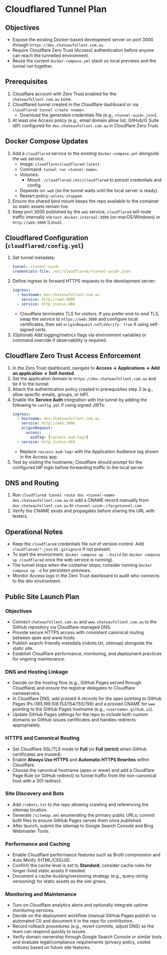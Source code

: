 # Cloudflared Tunnel Plan

## Objectives
- Expose the existing Docker-based development server on port 3000 through `https://dev.chateaufollent.com.au`.
- Require Cloudflare Zero Trust (Access) authentication before anyone can reach the tunnelled environment.
- Reuse the current `docker-compose.yml` stack so local previews and the tunnel run together.

## Prerequisites
1. Cloudflare account with Zero Trust enabled for the `chateaufollent.com.au` zone.
2. Cloudflared tunnel created in the Cloudflare dashboard or via `cloudflared tunnel create <name>`.
   - Download the generated credentials file (e.g., `<tunnel-uuid>.json`).
3. At least one Access policy (e.g., email domain allow list, GitHub/G Suite IdP) configured for `dev.chateaufollent.com.au` in Cloudflare Zero Trust.

## Docker Compose Updates
1. Add a `cloudflared` service to the existing `docker-compose.yml` alongside the `web` service.
   - Image: `cloudflare/cloudflared:latest`.
   - Command: `tunnel run <tunnel-name>`.
   - Volumes:
     - Mount `./cloudflared:/etc/cloudflared` to persist credentials and config.
   - Depends on: `web` (so the tunnel waits until the local server is ready).
   - Restart policy: `unless-stopped`.
2. Ensure the shared bind mount keeps the repo available to the container so static assets remain live.
3. Keep port 3000 published by the `web` service; `cloudflared` will route traffic internally via `host.docker.internal:3000` (on macOS/Windows) or `http://web:3000` (Linux).

## Cloudflared Configuration (`cloudflared/config.yml`)
1. Set tunnel metadata:
   ```yaml
   tunnel: <tunnel-uuid>
   credentials-file: /etc/cloudflared/<tunnel-uuid>.json
   ```
2. Define ingress to forward HTTPS requests to the development server:
   ```yaml
   ingress:
     - hostname: dev.chateaufollent.com.au
       service: http://web:3000
     - service: http_status:404
   ```
   - Cloudflare terminates TLS for visitors. If you prefer end-to-end TLS, swap the service to `https://web:3000` and configure local certificates, then set `originRequest.noTLSVerify: true` if using self-signed certs.
3. (Optional) Add logging/metrics flags via environment variables or command override if observability is required.

## Cloudflare Zero Trust Access Enforcement
1. In the Zero Trust dashboard, navigate to **Access → Applications → Add an application → Self-hosted**.
2. Set the application domain to `https://dev.chateaufollent.com.au` and tie it to the tunnel.
3. Attach the authentication policy created in prerequisites step 3 (e.g., allow specific emails, groups, or IdP).
4. Enable the **Service Auth** integration with the tunnel by adding the following to `config.yml` if using signed JWTs:
   ```yaml
   ingress:
     - hostname: dev.chateaufollent.com.au
       service: http://web:3000
       originRequest:
         access:
           audTag: [<access-aud-tag>]
     - service: http_status:404
   ```
   - Replace `<access-aud-tag>` with the Application Audience tag shown in the Access app.
5. Test by visiting the hostname; Cloudflare should prompt for the configured IdP login before forwarding traffic to the local server.

## DNS and Routing
1. Run `cloudflared tunnel route dns <tunnel-name> dev.chateaufollent.com.au` or add a CNAME record manually from `dev.chateaufollent.com.au` to `<tunnel-uuid>.cfargotunnel.com`.
2. Verify the CNAME exists and propagates before sharing the URL with testers.

## Operational Notes
- Keep the `cloudflared` credentials file out of version control. Add `cloudflared/*.json` to `.gitignore` if not present.
- To start the environment: `docker compose up --build` (or `docker compose up cloudflared` once the web service is running).
- The tunnel stops when the container stops; consider running `docker compose up -d` for persistent previews.
- Monitor Access logs in the Zero Trust dashboard to audit who connects to the dev environment.

## Public Site Launch Plan

### Objectives
- Connect `chateaufollent.com.au` and `www.chateaufollent.com.au` to the GitHub repository via Cloudflare-managed DNS.
- Provide secure HTTPS access with consistent canonical routing between apex and www hosts.
- Publish search-friendly metadata (robots.txt, sitemap) alongside the static site.
- Establish Cloudflare performance, monitoring, and deployment practices for ongoing maintenance.

### DNS and Hosting Linkage
- Decide on the hosting flow (e.g., GitHub Pages served through Cloudflare) and ensure the registrar delegates to Cloudflare nameservers.
- In Cloudflare DNS, add proxied A records for the apex pointing to GitHub Pages IPs (185.199.108.153/154/155/156) and a proxied CNAME for `www` pointing to the GitHub Pages hostname (e.g., `<username>.github.io`).
- Update GitHub Pages settings for the repo to include both custom domains so GitHub issues certificates and handles redirects appropriately.

### HTTPS and Canonical Routing
- Set Cloudflare SSL/TLS mode to **Full** (or **Full (strict)** when GitHub certificates are trusted).
- Enable **Always Use HTTPS** and **Automatic HTTPS Rewrites** within Cloudflare.
- Choose the canonical hostname (apex or www) and add a Cloudflare Page Rule (or GitHub redirect) to funnel traffic from the non-canonical host with a 301 redirect.

### Site Discovery and Bots
- Add `/robots.txt` to the repo allowing crawling and referencing the sitemap location.
- Generate `/sitemap.xml` enumerating the primary public URLs; commit both files to ensure GitHub Pages serves them once published.
- After launch, submit the sitemap to Google Search Console and Bing Webmaster Tools.

### Performance and Caching
- Enable Cloudflare performance features such as Brotli compression and Auto Minify (HTML/CSS/JS).
- Confirm the cache level is set to **Standard**; consider cache rules for longer-lived static assets if needed.
- Document a cache-busting/versioning strategy (e.g., query-string versioning) for static assets as the site grows.

### Monitoring and Maintenance
- Turn on Cloudflare analytics alerts and optionally integrate uptime monitoring services.
- Decide on the deployment workflow (manual GitHub Pages publish vs. automated CI) and document it in the repo for contributors.
- Record rollback procedures (e.g., revert commits, adjust DNS) so the team can respond quickly to issues.
- Verify domain ownership through Google Search Console or similar tools and evaluate legal/compliance requirements (privacy policy, cookie notices) based on future site features.

